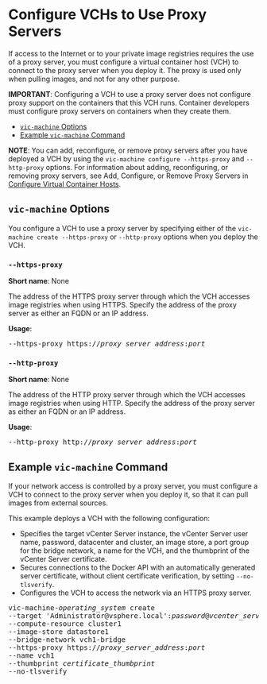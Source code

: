 # Configure VCHs to Use Proxy Servers #

If access to the Internet or to your private image registries requires the use of a proxy server, you must configure a virtual container host (VCH) to connect to the proxy server when you deploy it. The proxy is used only when pulling images, and not for any other purpose.

**IMPORTANT**: Configuring a VCH to use a proxy server does not configure proxy support on the containers that this VCH runs. Container developers must configure proxy servers on containers when they create them. 

- [`vic-machine` Options](#options)
- [Example `vic-machine` Command](#example)

**NOTE**: You can add, reconfigure, or remove proxy servers after you have deployed a VCH by using the `vic-machine configure --https-proxy` and `--http-proxy` options. For information about adding, reconfiguring, or removing proxy servers, see Add, Configure, or Remove Proxy Servers in [Configure Virtual Container Hosts](configure_vch.md#proxies).

## `vic-machine` Options <a id="options"></a>

You configure a VCH to use a proxy server by specifying either of the `vic-machine create --https-proxy` or `--http-proxy` options when you deploy the VCH.

### `--https-proxy` ###

**Short name**: None

The address of the HTTPS proxy server through which the VCH accesses image registries when using HTTPS. Specify the address of the proxy server as either an FQDN or an IP address.

**Usage**: 
<pre>--https-proxy https://<i>proxy_server_address</i>:<i>port</i></pre>

### `--http-proxy` ###

**Short name**: None

The address of the HTTP proxy server through which the VCH accesses image registries when using HTTP. Specify the address of the proxy server as either an FQDN or an IP address.

**Usage**: 
<pre>--http-proxy http://<i>proxy_server_address</i>:<i>port</i></pre>

## Example `vic-machine` Command <a id="example"></a>

If your network access is controlled by a proxy server, you must   configure a VCH to connect to the proxy server when you deploy it, so that it can pull images from external sources.

This example deploys a VCH with the following configuration:

- Specifies the target vCenter Server instance, the vCenter Server user name, password, datacenter and cluster, an image store, a port group for the bridge network, a name for the VCH, and the thumbprint of the vCenter Server certificate.
- Secures connections to the Docker API with an automatically generated server certificate, without client certificate verification, by setting `--no-tlsverify`.
- Configures the VCH to access the network via an HTTPS proxy server.

<pre>vic-machine-<i>operating_system</i> create
--target 'Administrator@vsphere.local':<i>password</i>@<i>vcenter_server_address</i>/dc1
--compute-resource cluster1
--image-store datastore1
--bridge-network vch1-bridge
--https-proxy https://<i>proxy_server_address</i>:<i>port</i>
--name vch1
--thumbprint <i>certificate_thumbprint</i>
--no-tlsverify
</pre>